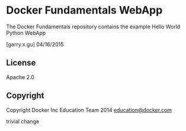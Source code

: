 Docker Fundamentals WebApp
==========================

The Docker Fundamentals repository contains the example Hello World Python WebApp

[garry.x.gu] 04/16/2015

## License

Apache 2.0

## Copyright

Copyright Docker Inc Education Team 2014 <education@docker.com>


trivial change
